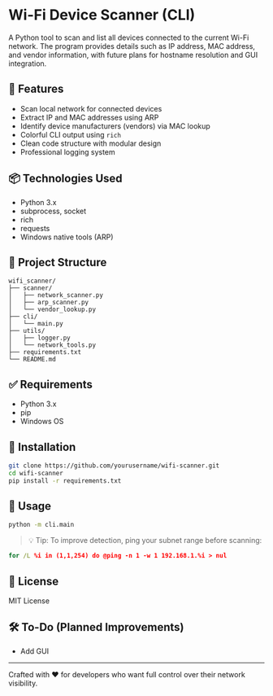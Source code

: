 # Wi-Fi Device Scanner (CLI)

A Python tool to scan and list all devices connected to the current Wi-Fi network. The program provides details such as IP address, MAC address, and vendor information, with future plans for hostname resolution and GUI integration.

## 🚀 Features

-   Scan local network for connected devices
-   Extract IP and MAC addresses using ARP
-   Identify device manufacturers (vendors) via MAC lookup
-   Colorful CLI output using `rich`
-   Clean code structure with modular design
-   Professional logging system

## 📦 Technologies Used

-   Python 3.x
-   subprocess, socket
-   rich
-   requests
-   Windows native tools (ARP)

## 📁 Project Structure

```
wifi_scanner/
├── scanner/
│   ├── network_scanner.py
│   ├── arp_scanner.py
│   └── vendor_lookup.py
├── cli/
│   └── main.py
├── utils/
│   ├── logger.py
│   └── network_tools.py
├── requirements.txt
└── README.md
```

## ✅ Requirements

-   Python 3.x
-   pip
-   Windows OS

## 🔧 Installation

```bash
git clone https://github.com/yourusername/wifi-scanner.git
cd wifi-scanner
pip install -r requirements.txt
```

## 🧪 Usage

```bash
python -m cli.main
```

> 💡 Tip: To improve detection, ping your subnet range before scanning:

```cmd
for /L %i in (1,1,254) do @ping -n 1 -w 1 192.168.1.%i > nul
```

## 📝 License

MIT License

## 🛠️ To-Do (Planned Improvements)

-   Add GUI

---

Crafted with ❤️ for developers who want full control over their network visibility.
